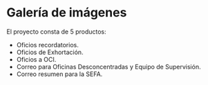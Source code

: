 # Galería de imágenes
El proyecto consta de 5 productos:
- Oficios recordatorios.
- Oficios de Exhortación.
- Oficios a OCI.
- Correo para Oficinas Desconcentradas y Equipo de Supervisión.
- Correo resumen para la SEFA.
